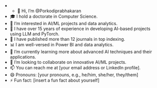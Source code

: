 - - 👋 Hi, I’m @Porkodiprabhakaran
- 🎓 I hold a doctorate in Computer Science.
- 👀 I’m interested in AI/ML projects and data analytics.
- 💼 I have over 15 years of experience in developing AI-based projects using LLM and PyTorch.
- 📝 I have published more than 12 journals in top indexing.
- 📊 I am well-versed in Power BI and data analytics.
- 🌱 I’m currently learning more about advanced AI techniques and their applications.
- 💞️ I’m looking to collaborate on innovative AI/ML projects.
- 📫 You can reach me at [your email address or LinkedIn profile].
- 😄 Pronouns: [your pronouns, e.g., he/him, she/her, they/them]
- ⚡ Fun fact: [insert a fun fact about yourself]


<!---
Porkodiprabhakaran/Porkodiprabhakaran is a ✨ special ✨ repository because its `README.md` (this file) appears on your GitHub profile.
You can click the Preview link to take a look at your changes.
--->

